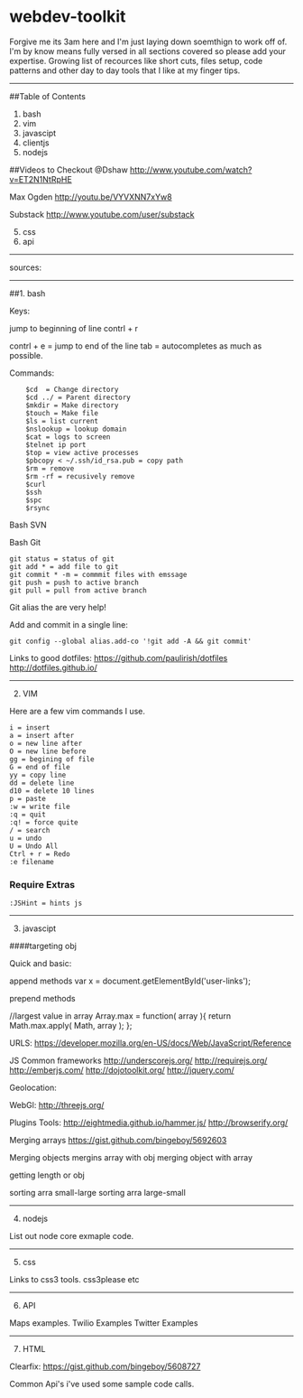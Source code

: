 webdev-toolkit
==============
Forgive me its 3am here and I'm just laying down soemthign to work off of. I'm by know means fully versed in all sections covered so please add your expertise.
Growing list of recources like short cuts, files setup, code patterns and other day to day tools that I like at my finger tips.

***
##Table of Contents
1. bash
2. vim
3. javascipt
4. clientjs
4. nodejs

##Videos to Checkout
@Dshaw
http://www.youtube.com/watch?v=ET2N1NtRpHE

Max Ogden
http://youtu.be/VYVXNN7xYw8

Substack
http://www.youtube.com/user/substack

5. css
6. api

***

sources:




***
##1. bash

Keys:

jump to beginning of line
    contrl + r 

contrl + e = jump to end of the line
tab = autocompletes as much as possible.

Commands:
``` 
    $cd  = Change directory
    $cd ../ = Parent directory
    $mkdir = Make directory
    $touch = Make file
    $ls = list current 
    $nslookup = lookup domain
    $cat = logs to screen
    $telnet ip port
    $top = view active processes
    $pbcopy < ~/.ssh/id_rsa.pub = copy path
    $rm = remove
    $rm -rf = recusively remove
    $curl
    $ssh
    $spc
	$rsync
``` 



Bash SVN

Bash Git

``` 
git status = status of git
git add * = add file to git
git commit * -m = commmit files with emssage
git push = push to active branch
git pull = pull from active branch

``` 
Git alias the are very help!

Add and commit in a single line:

``` 
git config --global alias.add-co '!git add -A && git commit'

``` 

Links to good dotfiles:
https://github.com/paulirish/dotfiles
http://dotfiles.github.io/

***

 2. VIM
 
 Here are a few vim commands I use.

``` 
i = insert
a = insert after
o = new line after
O = new line before
gg = begining of file
G = end of file
yy = copy line
dd = delete line
d10 = delete 10 lines
p = paste
:w = write file
:q = quit
:q! = force quite
/ = search
u = undo
U = Undo All
Ctrl + r = Redo
:e filename

``` 

### Require Extras
``` 
:JSHint = hints js

``` 

***

3. javascipt 

####targeting obj

Quick and basic:

append methods 
var x = document.getElementById('user-links');

prepend methods


//largest value in array
Array.max = function( array ){
    return Math.max.apply( Math, array );
};

URLS:
https://developer.mozilla.org/en-US/docs/Web/JavaScript/Reference

JS Common frameworks
http://underscorejs.org/
http://requirejs.org/
http://emberjs.com/
http://dojotoolkit.org/
http://jquery.com/

Geolocation:

WebGl:
http://threejs.org/

Plugins Tools:
http://eightmedia.github.io/hammer.js/
http://browserify.org/

Merging arrays
https://gist.github.com/bingeboy/5692603

Merging objects
mergins array with obj
merging object with array

getting length or obj

sorting arra small-large
sorting arra large-small

***

4. nodejs


List out node core exmaple code.



***

5. css

Links to css3 tools.
css3please etc




***

6. API



Maps examples.
Twilio Examples
Twitter Examples



*** 

7. HTML

Clearfix:
https://gist.github.com/bingeboy/5608727


Common Api's i've used some sample code calls.
